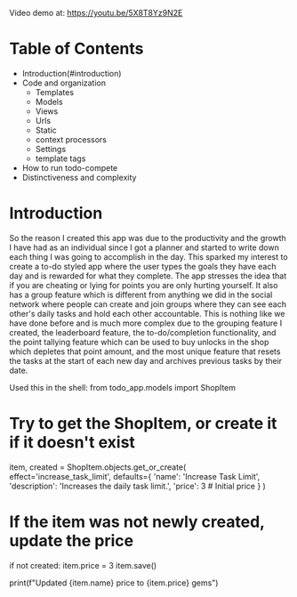 Video demo at: https://youtu.be/5X8T8Yz9N2E

# Table of Contents
* Introduction(#introduction)
* Code and organization
    * Templates
    * Models
    * Views
    * Urls
    * Static
    * context processors
    * Settings
    * template tags
* How to run todo-compete
* Distinctiveness and complexity

# Introduction 
So the reason I created this app was due to the productivity and the growth I have had as an individual since I got a planner and started to write down each thing I was going to accomplish in the day. This sparked my interest to create a to-do styled app where the user types the goals they have each day and is rewarded for what they complete. The app stresses the idea that if you are cheating or lying for points you are only hurting yourself. It also has a group feature which is different from anything we did in the social network where people can create and join groups where they can see each other's daily tasks and hold each other accountable.
This is nothing like we have done before and is much more complex due to the grouping feature I created, the leaderboard feature, the to-do/completion functionality, and the point tallying feature which can be used to buy unlocks in the shop which depletes that point amount, and the most unique feature that resets the tasks at the start of each new day and archives previous tasks by their date. 

Used this in the shell:
from todo_app.models import ShopItem

# Try to get the ShopItem, or create it if it doesn't exist
item, created = ShopItem.objects.get_or_create(
    effect='increase_task_limit',
    defaults={
        'name': 'Increase Task Limit',
        'description': 'Increases the daily task limit.',
        'price': 3  # Initial price
    }
)

# If the item was not newly created, update the price
if not created:
    item.price = 3
    item.save()

print(f"Updated {item.name} price to {item.price} gems")
